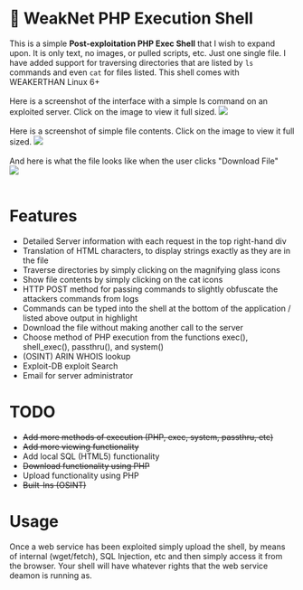 # &#128026; WeakNet PHP Execution Shell
This is a simple <b>Post-exploitation PHP Exec Shell</b> that I wish to expand upon. It is only text, no images, or pulled scripts, etc. Just one single file. I have added support for traversing directories that are listed by <code>ls</code> commands and even <code>cat</code> for files listed. This shell comes with WEAKERTHAN Linux 6+<br />
<br />
Here is a screenshot of the interface with a simple ls command on an exploited server. Click on the image to view it full sized.
<img src="https://weaknetlabs.com/images/wpes_10.PNG"/><br /><br />
Here is a screenshot of simple file contents. Click on the image to view it full sized.
<img src="http://weaknetlabs.com/images/wpes_8_new.PNG"/><br /><br />
And here is what the file looks like when the user clicks "Download File"<br />
<img src="http://weaknetlabs.com/images/wpes_9.PNG"/><br /><br />

# Features

<ul>
  <li>Detailed Server information with each request in the top right-hand div</li>
  <li>Translation of HTML characters, to display strings exactly as they are in the file</li>
  <li>Traverse directories by simply clicking on the magnifying glass icons</li>
  <li>Show file contents by simply clicking on the cat icons</li>
  <li>HTTP POST method for passing commands to slightly obfuscate the attackers commands from logs</li>
  <li>Commands can be typed into the shell at the bottom of the application / listed above output in highlight</li>
  <li>Download the file without making another call to the server</li>
  <li>Choose method of PHP execution from the functions exec(), shell_exec(), passthru(), and system()</li>
  <li>(OSINT) ARIN WHOIS lookup</li>
  <li>Exploit-DB exploit Search</li>
  <li>Email for server administrator</li>
</ul>

# TODO
<ul>
  <li><strike>Add more methods of execution (PHP, exec, system, passthru, etc)</strike></li>
  <li><strike>Add more viewing functionality</strike></li>
  <li>Add local SQL (HTML5) functionality</li>
  <li><strike>Download functionality using PHP</strike></li>
  <li>Upload functionality using PHP</li>
  <li><strike>Built-Ins (OSINT)</strike></li>
</ul>

# Usage
Once a web service has been exploited simply upload the shell, by means of internal (wget/fetch), SQL Injection, etc and then simply access it from the browser. Your shell will have whatever rights that the web service deamon is running as.
